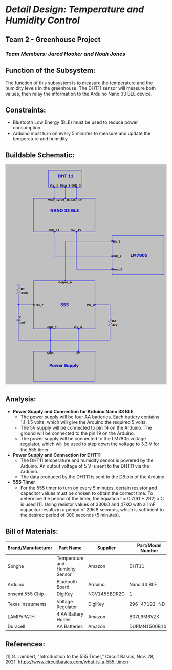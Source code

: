 # *Detail Design: Temperature and Humidity Control*
## **Team 2 - Greenhouse Project**
### *Team Members: Jared Hooker and Noah Jones*

## **Function of the Subsystem:**
The function of this subsystem is to measure the temperature and the humidity levels in the greenhouse. The DHT11 sensor will measure both values, then relay the information to the Arduino Nano 33 BLE device. 

## **Constraints:**
- Bluetooth Low Energy (BLE) must be used to reduce power consumption.
- Arduino must turn on every 5 minutes to measure and update the temperature and humidity.

## **Buildable Schematic:**
![Buildable Schematic Temperature & Humidity Monitoring](https://github.com/RealityHertz/Greenhouse-Project/blob/main/Documentation/Images/Temp%26HumiditySchematic.png)
## **Analysis:**
- **Power Supply and Connection for Arduino Nano 33 BLE**
    - The power supply will be four AA batteries. Each battery contains 1.1-1.5 volts, which will give the Arduino the required 5 volts.
    - The 5V supply will be connected to pin 14 on the Arduino. The ground will be connected to the pin 19 on the Arduino.
    - The power supply will be connected to the LM7805 voltage regulator, which will be used to step down the voltage to 3.3 V for the 555 timer.
- **Power Supply and Connection for DHT11**
    - The DHT11 temperature and humidity sensor is powered by the Arduino. An output voltage of 5 V is sent to the DHT11 via the Arduino.
    - The data produced by the DHT11 is sent to the D8 pin of the Arduino.
- **555 Timer**
    - For the 555 timer to turn on every 5 minutes, certain resistor and capacitor values must be chosen to obtain the correct time. To determine the period of the timer, the equation t = 0.7(R1 + 2R2) x C is used [1]. Using resistor values of 330kΩ and 47kΩ with a 1mF capacitor results in a period of 296.8 seconds, which is sufficient to the desired period of 300 seconds (5 minutes).

## **Bill of Materials:**
|Brand/Manufacturer|Part Name|Supplier|Part/Model Number|Quantity|Individual Price|Total|
|----|-----------|-----------|------------|--------|----------------|-----|
|Songhe|Temperature and Humidity Sensor|Amazon|DHT11|5 (Pack)|$1.58|$7.88|
|Arduino|Bluetooth Board|Arduino|Nano 33 BLE|1|$26.30|$26.30|
|onsemi 555 Chip|DigiKey|NCV1455BDR2G|1|$0.62|$0.62|
|Texas Instruments|Voltage Regulator|DigiKey|296-47192-ND|1|$1.41|$1.41|
|LAMPVPATH|4 AA Battery Holder|Amazon|B07L9M6VZK|1|$7.49|$7.49|
|Duracell|AA Batteries|Amazon|DURMN1500B10Z|1|$8.79|$8.79|


## **References:**
[1] G. Lambert, "Introduction to the 555 Timer," Circuit Basics, Nov. 28, 2021. https://www.circuitbasics.com/what-is-a-555-timer/
